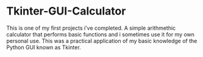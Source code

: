 # Tkinter-GUI-Calculator
This is one of my first projects i've completed. A simple arithmethic calculator that performs basic functions and i sometimes use it for my own personal use. This was a practical application of my basic knowledge of the Python GUI known as Tkinter.
